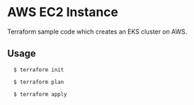# AWS EC2 Instance

Terraform sample code which creates an EKS cluster on AWS.


## Usage

```hcl
  $ terraform init
```

```hcl
  $ terraform plan
```

```hcl
  $ terraform apply
```
